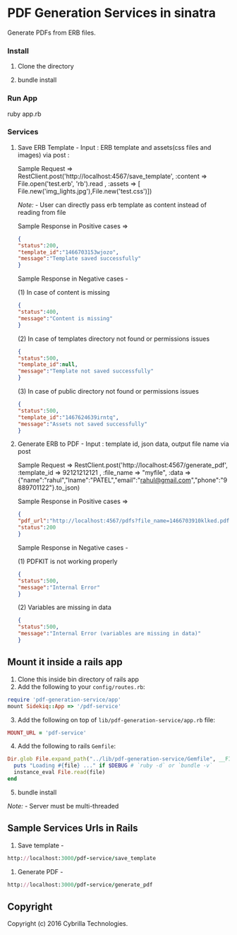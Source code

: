 # PDF Generation Services in sinatra

Generate PDFs from ERB files.

### Install

1. Clone the directory 

2. bundle install

### Run App

ruby app.rb

### Services

1. Save ERB Template - Input : ERB template and assets(css files and images) via post :
    
    Sample Request =>
    RestClient.post('http://localhost:4567/save_template', 
      :content => File.open('test.erb', 'rb').read ,
      :assets => [ File.new('img_lights.jpg'),File.new('test.css')])

    *Note:* - User can directly pass erb template as content instead of reading from file
      
    Sample Response in Positive cases =>

    ```json
    {
    "status":200,
    "template_id":"1466703153wjozo",
    "message":"Template saved successfully"
    }
    ```


    Sample Response in Negative cases -

    (1) In case of content is missing 
    ```json
    {
    "status":400,
    "message":"Content is missing"
    }
    ```

    (2) In case of templates directory not found or permissions issues
    ```json
    {
    "status":500,
    "template_id":null,
    "message":"Template not saved successfully"
    }
    ```
    (3) In case of public directory not found or permissions issues
    ```json
    {
    "status":500,
    "template_id":"1467624639irntq",
    "message":"Assets not saved successfully"
    }
    ```



2. Generate ERB to PDF - Input : template id, json data, output file name via post

    Sample Request =>
    RestClient.post('http://localhost:4567/generate_pdf', 
      :template_id => 92121212121 ,
      :file_name => "myfile",
      :data => {"name":"rahul","lname":"PATEL","email":"rahul@gmail.com","phone":"9889701122"}.to_json) 

    Sample Response in Positive cases =>
    ```json
    {
    "pdf_url":"http://localhost:4567/pdfs?file_name=1466703910klked.pdf",
    "status":200
    }
    ```
    Sample Response in Negative cases -

    (1) PDFKIT is not working properly
    ```json
    {
    "status":500,
    "message":"Internal Error"
    }
    ```
    (2) Variables are missing in data 
    ```json
    {
    "status":500,
    "message":"Internal Error (variables are missing in data)"
    }
    ```

## Mount it inside a rails app

1. Clone this inside bin directory of rails app
2. Add the following to your `config/routes.rb`:

```ruby
require 'pdf-generation-service/app'
mount Sidekiq::App => '/pdf-service'
```
3. Add the following on top of `lib/pdf-generation-service/app.rb` file:

```ruby
MOUNT_URL = 'pdf-service'
```
4. Add the following to rails `Gemfile`:

```ruby
Dir.glob File.expand_path("../lib/pdf-generation-service/Gemfile", __FILE__) do |file|
  puts "Loading #{file} ..." if $DEBUG # `ruby -d` or `bundle -v`
  instance_eval File.read(file)
end
```
5. bundle install

*Note:* - Server must be multi-threaded

## Sample Services Urls in Rails

1. Save template - 
```ruby
http://localhost:3000/pdf-service/save_template
```
1. Generate PDF - 
```ruby
http://localhost:3000/pdf-service/generate_pdf
```


## Copyright

Copyright (c) 2016 Cybrilla Technologies.

